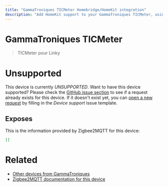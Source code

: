 ```yaml
---
title: "GammaTroniques TICMeter Homebridge/HomeKit integration"
description: "Add HomeKit support to your GammaTroniques TICMeter, using Homebridge, Zigbee2MQTT and homebridge-z2m."
---
```

<!---
This file has been GENERATED using src/docgen/docgen.ts
DO NOT EDIT THIS FILE MANUALLY!
-->
# GammaTroniques TICMeter
> TICMeter pour Linky


# Unsupported

This device is currently *UNSUPPORTED*.
Want to have this device supported? Please check the [GitHub issue section](https://github.com/itavero/homebridge-z2m/issues?q=TICMeter) to see if a request already exists for this device.
If it doesn't exist yet, you can [open a new request](https://github.com/itavero/homebridge-z2m/issues/new?assignees=&labels=enhancement&template=device_support.yml&title=%5BDevice%5D+GammaTroniques%20TICMeter&model=GammaTroniques%20TICMeter&exposes=%5B%5D) by filling in the _Device support_ issue template.

## Exposes

This is the information provided by Zigbee2MQTT for this device:

```json
[]
```

# Related
* [Other devices from GammaTroniques](../index.md#gammatroniques)
* [Zigbee2MQTT documentation for this device](https://www.zigbee2mqtt.io/devices/TICMeter.html)